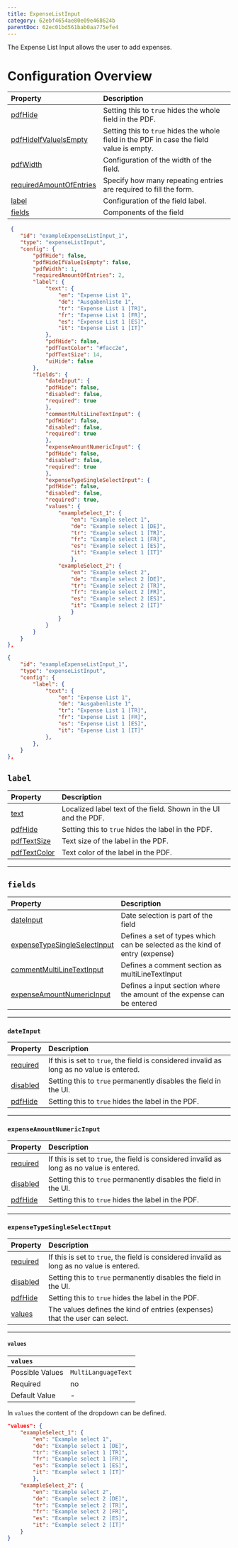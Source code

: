 ```yaml
---
title: ExpenseListInput
category: 62ebf4654ae80e09e468624b
parentDoc: 62ec01bd561bab0aa775efe4
---
```


The Expense List Input allows the user to add expenses.

# Configuration Overview

| Property                                              | Description                      |
| :---------------------------------------------------- | :--------------------------------|
| [pdfHide](./24-general-properties/#pdfhide)                                  | Setting this to `true` hides the whole field in the PDF. |
| [pdfHideIfValueIsEmpty](./24-general-properties/#pdfhideifvalueisempty)      | Setting this to `true` hides the whole field in the PDF in case the field value is empty. |
| [pdfWidth](./24-general-properties/#pdfwidth)                                | Configuration of the width of the field. |
| [requiredAmountOfEntries](./24-general-properties/#requiredamountofentries)  | Specify how many repeating entries are required to fill the form.                                                                                        |
| [label](#label)                                                              | Configuration of the field label. |
| [fields](#fields)                                     | Components of the field |


``` JSON (complete)
 {
    "id": "exampleExpenseListInput_1",
    "type": "expenseListInput",
    "config": {
        "pdfHide": false,
        "pdfHideIfValueIsEmpty": false,
        "pdfWidth": 1,  
        "requiredAmountOfEntries": 2,
        "label": {
            "text": {
                "en": "Expense List 1",
                "de": "Ausgabenliste 1",
                "tr": "Expense List 1 [TR]",
                "fr": "Expense List 1 [FR]",
                "es": "Expense List 1 [ES]",
                "it": "Expense List 1 [IT]"
            },
            "pdfHide": false,
            "pdfTextColor": "#facc2e",
            "pdfTextSize": 14,
            "uiHide": false
        },
        "fields": {
            "dateInput": {
            "pdfHide": false,
            "disabled": false,
            "required": true
            },
            "commentMultiLineTextInput": {
            "pdfHide": false,
            "disabled": false,
            "required": true
            },
            "expenseAmountNumericInput": {
            "pdfHide": false,
            "disabled": false,
            "required": true
            },
            "expenseTypeSingleSelectInput": {
            "pdfHide": false,
            "disabled": false,
            "required": true,
            "values": {
                "exampleSelect_1": {
                    "en": "Example select 1",
                    "de": "Example select 1 [DE]",
                    "tr": "Example select 1 [TR]",
                    "fr": "Example select 1 [FR]",
                    "es": "Example select 1 [ES]",
                    "it": "Example select 1 [IT]"
                    },
                "exampleSelect_2": {
                    "en": "Example select 2",
                    "de": "Example select 2 [DE]",
                    "tr": "Example select 2 [TR]",
                    "fr": "Example select 2 [FR]",
                    "es": "Example select 2 [ES]",
                    "it": "Example select 2 [IT]"
                    }
                }
            }
        }
    }
},
```
``` JSON (minimal)
{
    "id": "exampleExpenseListInput_1",
    "type": "expenseListInput",
    "config": {
        "label": {
            "text": {
                "en": "Expense List 1",
                "de": "Ausgabenliste 1",
                "tr": "Expense List 1 [TR]",
                "fr": "Expense List 1 [FR]",
                "es": "Expense List 1 [ES]",
                "it": "Expense List 1 [IT]"
            },
        },
    }
},
```
## `label`

| Property                                                    | Description                       |
| :---------------------------------------------------------- | :-------------------------------- |
| [text](./24-general-properties/#text)                       | Localized label text of the field. Shown in the UI and the PDF. |
| [pdfHide](./24-general-properties/#pdfhide)                 | Setting this to `true` hides the label in the PDF. |
| [pdfTextSize](./24-general-properties/#pdftextsize)         | Text size of the label in the PDF. |
| [pdfTextColor](./24-general-properties/#pdftextcolor)       | Text color of the label in the PDF. |

---
## `fields`

| Property                                                      | Description                       |
| :------------------------------------------------------------ | :-------------------------------- |
| [dateInput](#dateinput)                                       | Date selection is part of the field |
| [expenseTypeSingleSelectInput](#expensetypesingleselectinput) | Defines a set of types which can be selected as the kind of entry (expense) |
| [commentMultiLineTextInput](./24-general-properties/#commenmultilinetextinput)        | Defines a comment section as multiLineTextInput  |
| [expenseAmountNumericInput](#expenseamountnumericinput)       | Defines a input section where the amount of the expense can be entered |

---
### `dateInput`

| Property               | Description                                                                               |
| :----------------------| :---------------------------------------------------------------------------------------- |
| [required](./24-general-properties/#required)                                | If this is set to `true`, the field is considered invalid as long as no value is entered. |
| [disabled](./24-general-properties/#disabled)                                | Setting this to `true` permanently disables the field in the UI. |
| [pdfHide](./24-general-properties/#pdfhide)                 | Setting this to `true` hides the label in the PDF. |

---
### `expenseAmountNumericInput`

| Property               | Description                                                                               |
| :----------------------| :---------------------------------------------------------------------------------------- |
| [required](./24-general-properties/#required)                                | If this is set to `true`, the field is considered invalid as long as no value is entered. |
| [disabled](./24-general-properties/#disabled)                                | Setting this to `true` permanently disables the field in the UI. |
| [pdfHide](./24-general-properties/#pdfhide)                 | Setting this to `true` hides the label in the PDF. |

---
### `expenseTypeSingleSelectInput`

| Property               | Description                                                                               |
| :----------------------| :---------------------------------------------------------------------------------------- |
| [required](./24-general-properties/#required)                                | If this is set to `true`, the field is considered invalid as long as no value is entered. |
| [disabled](./24-general-properties/#disabled)                                | Setting this to `true` permanently disables the field in the UI. |
| [pdfHide](./24-general-properties/#pdfhide)                 | Setting this to `true` hides the label in the PDF. |
| [values](#values)      | The values defines the kind of entries (expenses) that the user can select.               |

---
#### `values`

| `values`       |                 |
| :-------------- | :-------------- |
| Possible Values | `MultiLanguageText`   |
| Required        | no              |
| Default Value   | -             |

In `values` the content of the dropdown can be defined.

```JSON
"values": {
    "exampleSelect_1": {
        "en": "Example select 1",
        "de": "Example select 1 [DE]",
        "tr": "Example select 1 [TR]",
        "fr": "Example select 1 [FR]",
        "es": "Example select 1 [ES]",
        "it": "Example select 1 [IT]"
        },
    "exampleSelect_2": {
        "en": "Example select 2",
        "de": "Example select 2 [DE]",
        "tr": "Example select 2 [TR]",
        "fr": "Example select 2 [FR]",
        "es": "Example select 2 [ES]",
        "it": "Example select 2 [IT]"
    }
}
```



